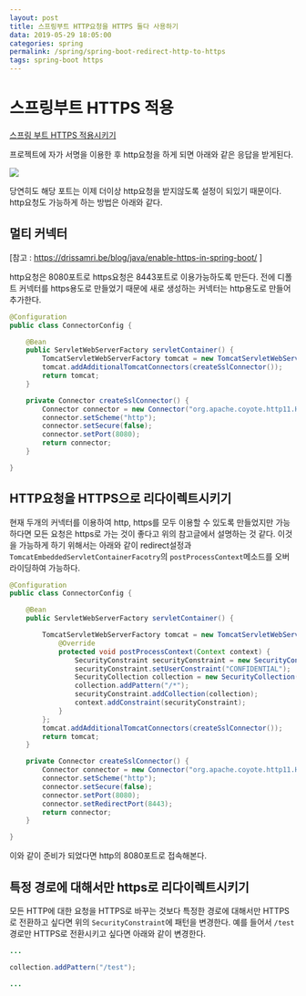 ```yaml
---
layout: post
title: 스프링부트 HTTP요청을 HTTPS 둘다 사용하기
data: 2019-05-29 18:05:00
categories: spring
permalink: /spring/spring-boot-redirect-http-to-https
tags: spring-boot https
---
```


# 스프링부트 HTTPS 적용

[스프링 부트 HTTPS 적용시키기](https://kimjongmo.github.io/spring/spring-boot-https)

프로젝트에 자가 서명을 이용한 후 http요청을 하게 되면 아래와 같은 응답을 받게된다. 

![](/img/18-05-29/bad_request.PNG)

당연히도 해당 포트는 이제 더이상 http요청을 받지않도록 설정이 되있기 때문이다. http요청도 가능하게 하는 방법은 아래와 같다.

## 멀티 커넥터 

[참고 : <https://drissamri.be/blog/java/enable-https-in-spring-boot/> ]

http요청은 8080포트로 https요청은 8443포트로 이용가능하도록 만든다. 전에 디폴트 커넥터를 https용도로 만들었기 때문에 새로 생성하는 커넥터는 http용도로 만들어 추가한다.

```java
@Configuration
public class ConnectorConfig {

    @Bean
    public ServletWebServerFactory servletContainer() {
        TomcatServletWebServerFactory tomcat = new TomcatServletWebServerFactory();
        tomcat.addAdditionalTomcatConnectors(createSslConnector());
        return tomcat;
    }

    private Connector createSslConnector() {
        Connector connector = new Connector("org.apache.coyote.http11.Http11NioProtocol");
        connector.setScheme("http");
        connector.setSecure(false);
        connector.setPort(8080);
        return connector;
    }

}
```



## HTTP요청을 HTTPS으로 리다이렉트시키기

현재 두개의 커넥터를 이용하여 http, https를 모두 이용할 수 있도록 만들었지만 가능하다면 모든 요청은 https로 가는 것이 좋다고 위의 참고글에서 설명하는 것 같다. 이것을 가능하게 하기 위해서는 아래와 같이 redirect설정과 `TomcatEmbeddedServletContainerFacotry`의 `postProcessContext`메소드를 오버라이딩하여 가능하다.

```java
@Configuration
public class ConnectorConfig {

    @Bean
    public ServletWebServerFactory servletContainer() {

        TomcatServletWebServerFactory tomcat = new TomcatServletWebServerFactory(){
            @Override
            protected void postProcessContext(Context context) {
                SecurityConstraint securityConstraint = new SecurityConstraint();
                securityConstraint.setUserConstraint("CONFIDENTIAL");
                SecurityCollection collection = new SecurityCollection();
                collection.addPattern("/*");
                securityConstraint.addCollection(collection);
                context.addConstraint(securityConstraint);
            }
        };
        tomcat.addAdditionalTomcatConnectors(createSslConnector());
        return tomcat;
    }

    private Connector createSslConnector() {
        Connector connector = new Connector("org.apache.coyote.http11.Http11NioProtocol");
        connector.setScheme("http");
        connector.setSecure(false);
        connector.setPort(8080);
        connector.setRedirectPort(8443);
        return connector;
    }

}
```

이와 같이 준비가 되었다면 http의 8080포트로 접속해본다.



## 특정 경로에 대해서만 https로 리다이렉트시키기

모든 HTTP에 대한 요청을 HTTPS로 바꾸는 것보다 특정한 경로에 대해서만 HTTPS로 전환하고 싶다면 위의 `SecurityConstraint`에 패턴을 변경한다. 예를 들어서 `/test` 경로만 HTTPS로 전환시키고 싶다면 아래와 같이 변경한다.

```java
...

collection.addPattern("/test");

...
```



